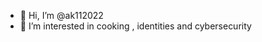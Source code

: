 - 👋 Hi, I’m @ak112022
- 👀 I’m interested in cooking , identities and cybersecurity

<!---
ak112022/ak112022 is a ✨ special ✨ repository because its `README.md` (this file) appears on your GitHub profile.
You can click the Preview link to take a look at your changes.
--->
